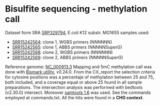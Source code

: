 # Bisulfite sequencing - methylation call

Dataset form SRA [SRP329794](https://www.ncbi.nlm.nih.gov/sra?term=SRP329794), E.coli K12 substr. MG1655 samples used: 
- [SRR15242564](https://www.ncbi.nlm.nih.gov/sra/SRX11548393[accn]): clone 1, WGBS primers (NNNNNN)
- [SRR15242565](https://www.ncbi.nlm.nih.gov/sra/SRX11548394[accn]): clone 1, ABBS primers (NNNNNSuperG)
- [SRR15242568](https://www.ncbi.nlm.nih.gov/sra/SRX11548397[accn]): clone 2, WGBS primers (NNNNNN)
- [SRR15242569](https://www.ncbi.nlm.nih.gov/sra/SRX11548398[accn]): clone 2, ABBS primers (NNNNNSuperG)

Reference genome: [NC_000913.3](https://www.ncbi.nlm.nih.gov/nuccore/NC_000913.3)
Mapping and 5mC methylation call was done with [Bismark utility](https://github.com/FelixKrueger/Bismark), v0.24.0. From the CX_report the selection criteria for cytosine positions was a percentaje of methylation between 25 and 75, both included, and a coverage equal or above 25 found in all sample preparations. The intersection analysis was performed with bedtools (v2.30.0) intersect. Moreover [samtools 1.6](https://github.com/samtools/samtools) was used. See the commands employed at commands.txt.
All the hits were found in a **CHG context**.


